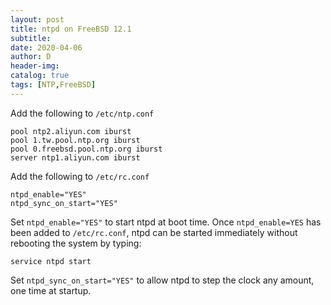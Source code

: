```yaml
--- 
layout: post
title: ntpd on FreeBSD 12.1
subtitle:
date: 2020-04-06
author: D
header-img:
catalog: true
tags: [NTP,FreeBSD]
---
```


Add the following to `/etc/ntp.conf`
```
pool ntp2.aliyun.com iburst
pool 1.tw.pool.ntp.org iburst
pool 0.freebsd.pool.ntp.org iburst
server ntp1.aliyun.com iburst
```
Add the following to `/etc/rc.conf`
```
ntpd_enable="YES"
ntpd_sync_on_start="YES"
```
Set `ntpd_enable="YES"` to start ntpd at boot time. Once `ntpd_enable=YES` has been added to `/etc/rc.conf`, ntpd can be started immediately without rebooting the system by typing:
```
service ntpd start
```
Set `ntpd_sync_on_start="YES"` to allow ntpd to step the clock any amount, one time at startup. 
